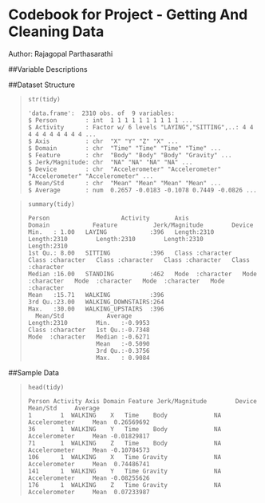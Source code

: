# Codebook for Project - Getting And Cleaning Data
Author: Rajagopal Parthasarathi

##Variable Descriptions

##Dataset Structure

> ```str(tidy)```
>
>
> ```
>'data.frame':	2310 obs. of  9 variables:
> $ Person        : int  1 1 1 1 1 1 1 1 1 1 ...
> $ Activity      : Factor w/ 6 levels "LAYING","SITTING",..: 4 4 4 4 4 4 4 4 4 4 ...
> $ Axis          : chr  "X" "Y" "Z" "X" ...
> $ Domain        : chr  "Time" "Time" "Time" "Time" ...
> $ Feature       : chr  "Body" "Body" "Body" "Gravity" ...
> $ Jerk/Magnitude: chr  "NA" "NA" "NA" "NA" ...
> $ Device        : chr  "Accelerometer" "Accelerometer" "Accelerometer" "Accelerometer" ...
> $ Mean/Std      : chr  "Mean" "Mean" "Mean" "Mean" ...
> $ Average       : num  0.2657 -0.0183 -0.1078 0.7449 -0.0826 ...
> ``` 

> ```summary(tidy)```
>
>
> ```
> Person                    Activity       Axis              Domain            Feature          Jerk/Magnitude        Device         
> Min.   : 1.00   LAYING            :396   Length:2310        Length:2310        Length:2310        Length:2310        Length:2310       
> 1st Qu.: 8.00   SITTING           :396   Class :character   Class :character   Class :character   Class :character   Class :character  
> Median :16.00   STANDING          :462   Mode  :character   Mode  :character   Mode  :character   Mode  :character   Mode  :character  
> Mean   :15.71   WALKING           :396                                                                                                 
> 3rd Qu.:23.00   WALKING_DOWNSTAIRS:264                                                                                                 
> Max.   :30.00   WALKING_UPSTAIRS  :396                                                                                                 
>   Mean/Std            Average       
> Length:2310        Min.   :-0.9953  
> Class :character   1st Qu.:-0.7348  
> Mode  :character   Median :-0.6271  
>                    Mean   :-0.5090  
>                    3rd Qu.:-0.3756  
>                    Max.   : 0.9084 
> ```

##Sample Data
> ```head(tidy)```
> 
>
> ```
> Person Activity Axis Domain Feature Jerk/Magnitude        Device Mean/Std     Average
>1        1  WALKING    X   Time    Body             NA Accelerometer     Mean  0.26569692
>36       1  WALKING    Y   Time    Body             NA Accelerometer     Mean -0.01829817
>71       1  WALKING    Z   Time    Body             NA Accelerometer     Mean -0.10784573
>106      1  WALKING    X   Time Gravity             NA Accelerometer     Mean  0.74486741
>141      1  WALKING    Y   Time Gravity             NA Accelerometer     Mean -0.08255626
>176      1  WALKING    Z   Time Gravity             NA Accelerometer     Mean  0.07233987
> ```
